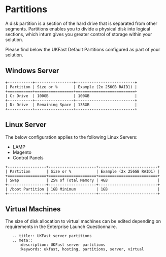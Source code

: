 # Partitions

A disk partition is a section of the hard drive that is separated from other segments. Partitions enables you to divide a physical disk into logical sections, which inturn gives you greater control of storage within your solution.

Please find below the UKFast Default Partitions configured as part of your solution.

## Windows Server
```eval_rst
+-----------+-----------------+--------------------------+
| Partition | Size or %       | Example (2x 256GB RAID1) |
+===========+=================+==========================+
| C: Drive  | 100GB           | 100GB                    |
+-----------+-----------------+--------------------------+
| D: Drive  | Remaining Space | 135GB                    |
+-----------+-----------------+--------------------------+
```

## Linux Server

The below configuration applies to the following Linux Servers:
-	LAMP
-	Magento
-	Control Panels

```eval_rst
+-----------------+---------------------+--------------------------+
| Partition       | Size or %           | Example (2x 256GB RAID1) |
+=================+=====================+==========================+
| Swap            | 25% of Total Memory | 4GB                      |
+-----------------+---------------------+--------------------------+
| /boot Partition | 1GB Minimum         | 1GB                      |
+-----------------+---------------------+--------------------------+
```

## Virtual Machines

The size of disk allocation to virtual machines can be edited depending on requirements in the Enterprise Launch Questionnaire.

```eval_rst
   .. title:: UKFast server partitions
   .. meta::
      :description: UKFast server partitions
      :keywords: ukfast, hosting, partitions, server, virtual
```
